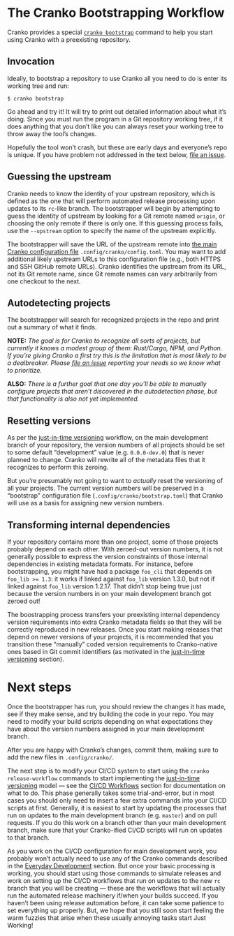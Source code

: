 # The Cranko Bootstrapping Workflow

Cranko provides a special [`cranko bootstrap`](../commands/dev/bootstrap.md)
command to help you start using Cranko with a preexisting repository.


## Invocation

Ideally, to bootstrap a repository to use Cranko all you need to do is enter its
working tree and run:

```shell
$ cranko bootstrap
```

Go ahead and try it! It will try to print out detailed information about what
it’s doing. Since you must run the program in a Git repository working tree, if
it does anything that you don’t like you can always reset your working tree to
throw away the tool’s changes.

Hopefully the tool won’t crash, but these are early days and everyone’s repo is
unique. If you have problem not addressed in the text below, [file an
issue][issue].

[issue]: https://github.com/pkgw/cranko/issues/new


## Guessing the upstream

Cranko needs to know the identity of your upstream repository, which is defined
as the one that will perform automated release processing upon updates to its
`rc`-like branch. The bootstrapper will begin by attempting to guess the
identity of upstream by looking for a Git remote named `origin`, or choosing the
only remote if there is only one. If this guessing process fails, use the
`--upstream` option to specify the name of the upstream explicitly.

The bootstrapper will save the URL of the upstream remote into [the main Cranko
configuration file](../configuration/index.md) `.config/cranko/config.toml`. You
may want to add additional likely upstream URLs to this configuration file
(e.g., both HTTPS and SSH GitHub remote URLs). Cranko identifies the upstream
from its URL, not its Git remote name, since Git remote names can vary
arbitrarily from one checkout to the next.


## Autodetecting projects

The bootstrapper will search for recognized projects in the repo and print out a
summary of what it finds.

**NOTE:** *The goal is for Cranko to recognize all sorts of projects, but
currently it knows a modest group of them: Rust/Cargo, NPM, and Python. If
you’re giving Cranko a first try this is the limitation that is most likely to
be a dealbreaker. Please [file an
issue](https://github.com/pkgw/cranko/issues/new) reporting your needs so we
know what to prioritize.*

**ALSO:** *There is a further goal that one day you’ll be able to manually
configure projects that aren’t discovered in the autodetection phase, but that
functionality is also not yet implemented.*


## Resetting versions

As per the [just-in-time versioning][jitv] workflow, on the main development
branch of your repository, the version numbers of all projects should be set to
some default “development” value (e.g. `0.0.0-dev.0`) that is never planned to
change. Cranko will rewrite all of the metadata files that it recognizes to
perform this zeroing.

[jitv]: ../jit-versioning/index.md

But you’re presumably not going to want to *actually* reset the versioning of
all your projects. The current version numbers will be preserved in a “bootstrap”
configuration file (`.config/cranko/bootstrap.toml`) that Cranko will use as a
basis for assigning new version numbers.


## Transforming internal dependencies

If your repository contains more than one project, some of those projects
probably depend on each other. With zeroed-out version numbers, it is not
generally possible to express the version constraints of those internal
dependencies in existing metadata formats. For instance, before bootstrapping,
you might have had a package `foo_cli` that depends on `foo_lib >= 1.3`: it
works if linked against `foo_lib` version 1.3.0, but not if linked against
`foo_lib` version 1.2.17. That didn’t stop being true just because the version
numbers in on your main development branch got zeroed out!

The boostrapping process transfers your preexisting internal dependency version
requirements into extra Cranko metadata fields so that they will be correctly
reproduced in new releases. Once you start making releases that depend on newer
versions of your projects, it is recommended that you transition these “manually”
coded version requirements to Cranko-native ones based in Git commit identifiers
(as motivated in the [just-in-time versioning][jitv] section).


# Next steps

Once the bootstrapper has run, you should review the changes it has made, see if
they make sense, and try building the code in your repo. You may need to modify
your build scripts depending on what expectations they have about the version
numbers assigned in your main development branch.

After you are happy with Cranko’s changes, commit them, making sure to add the
new files in `.config/cranko/`.

The next step is to modify your CI/CD system to start using the `cranko
release-workflow` commands to start implementing the [just-in-time
versioning][jitv] model — see the [CI/CD Workflows][ci-cd-wf] section for
documentation on what to do. This phase generally takes some trial-and-error,
but in most cases you should only need to insert a few extra commands into your
CI/CD scripts at first. Generally, it is easiest to start by updating the
processes that run on updates to the main development branch (e.g. `master`) and
on pull requests. If you do this work on a branch other than your main
development branch, make sure that your Cranko-ified CI/CD scripts will run on
updates to that branch.

[ci-cd-wf]: ../workflows-cicd/index.md

As you work on the CI/CD configuration for main development work, you probably
won’t actually need to use any of the Cranko commands described in the [Everyday
Development][dev-wf] section. But once your basic processing is working, you
should start using those commands to simulate releases and work on setting up
the CI/CD workflows that run on updates to the new `rc` branch that you will be
creating — these are the workflows that will actually run the automated release
machinery if/when your builds succeed. If you haven’t been using release
automation before, it can take some patience to set everything up properly. But,
we hope that you still soon start feeling the warm fuzzies that arise when these
usually annoying tasks start Just Working!

[dev-wf]: ../workflows-def/index.md
